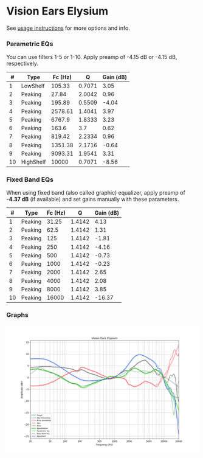 # Vision Ears Elysium
See [usage instructions](https://github.com/jaakkopasanen/AutoEq#usage) for more options and info.

### Parametric EQs
You can use filters 1-5 or 1-10. Apply preamp of -4.15 dB or -4.15 dB, respectively.

|   # | Type      |   Fc (Hz) |      Q |   Gain (dB) |
|-----|-----------|-----------|--------|-------------|
|   1 | LowShelf  |    105.33 | 0.7071 |        3.05 |
|   2 | Peaking   |     27.84 | 2.0042 |        0.96 |
|   3 | Peaking   |    195.89 | 0.5509 |       -4.04 |
|   4 | Peaking   |   2578.61 | 1.4041 |        3.97 |
|   5 | Peaking   |   6767.9  | 1.8333 |        3.23 |
|   6 | Peaking   |    163.6  | 3.7    |        0.62 |
|   7 | Peaking   |    819.42 | 2.2334 |        0.96 |
|   8 | Peaking   |   1351.38 | 2.1716 |       -0.64 |
|   9 | Peaking   |   9093.31 | 1.9541 |        3.31 |
|  10 | HighShelf |  10000    | 0.7071 |       -8.56 |

### Fixed Band EQs
When using fixed band (also called graphic) equalizer, apply preamp of **-4.37 dB** (if available) and set gains manually with these parameters.

|   # | Type    |   Fc (Hz) |      Q |   Gain (dB) |
|-----|---------|-----------|--------|-------------|
|   1 | Peaking |     31.25 | 1.4142 |        4.13 |
|   2 | Peaking |     62.5  | 1.4142 |        1.31 |
|   3 | Peaking |    125    | 1.4142 |       -1.81 |
|   4 | Peaking |    250    | 1.4142 |       -4.16 |
|   5 | Peaking |    500    | 1.4142 |       -0.73 |
|   6 | Peaking |   1000    | 1.4142 |       -0.23 |
|   7 | Peaking |   2000    | 1.4142 |        2.65 |
|   8 | Peaking |   4000    | 1.4142 |        2.08 |
|   9 | Peaking |   8000    | 1.4142 |        3.85 |
|  10 | Peaking |  16000    | 1.4142 |      -16.37 |

### Graphs
![](./Vision%20Ears%20Elysium.png)
